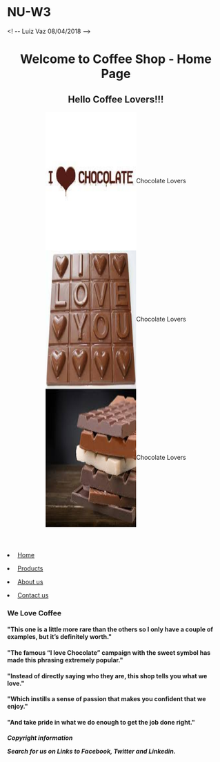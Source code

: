 # NU-W3
<!DOCTYPE html>
<! -- Luiz Vaz 08/04/2018 -->
<html lang="en">
<head>
	<title>Welcome to Coffee Shop Home Page</title>
	<meta charset="utf-8">
	<link rel="stylesheet" href="lv_chocostyles.css">
</head>
<body>
<div id="wrapper"> 
	<header>
		<h1>Welcome to Coffee Shop - Home Page</h1>
		<h2>Hello Coffee Lovers!!!</h2>
		<img style="vertical-align:middle" src="choc1.jpg" class="floatcenter" alt="Chocolate Lovers" width="210" height="320"><span style="">Chocolate Lovers</span>
	    <img style="vertical-align:middle" src="choc2.jpg" class="floatcenter" alt="Chocolate Lovers" width="210" height="320"><span style="">Chocolate Lovers</span>
		<img style="vertical-align:middle" src="choc3.jpg" class="floatcenter" alt="Chocolate Lovers" width="210" height="320"><span style="">Chocolate Lovers</span>
	</header>
	<nav>
		<p><li>&nbsp;<a href="lv_proj_home.html">Home</a></li></p>
		<p><li>&nbsp;<a href="lv_proj_prod.html">Products</a></li></p>
		<p><li>&nbsp;<a href="lv_proj_about.html">About us</a></li></p>
		<p><li>&nbsp;<a href="lv_proj_contac.html">Contact us</a></li></p>
	</nav>
	<main>
		<div id="all main">
			<h3><p>We Love Coffee<p></h3>
			<h4>"This one is a little more rare than the others so I only have a couple of examples, but it’s definitely worth."</h4>
			<h4>"The famous “I love Chocolate” campaign with the sweet symbol has made this phrasing extremely popular."</h4>
			<h4>"Instead of directly saying who they are, this shop tells you what we love."
			<h4>"Which instills a sense of passion that makes you confident that we enjoy."</h4>
			<h4>"And take pride in what we do enough to get the job done right."</h4>
		</div><!--end all main-->
	</main>
	<footer>
		<h5>Copyright information
		<p>Search for us on Links to Facebook, Twitter and Linkedin.</p></h5>
	</footer>
</div> <!-- wrapper--> 	
</body>
</html>
